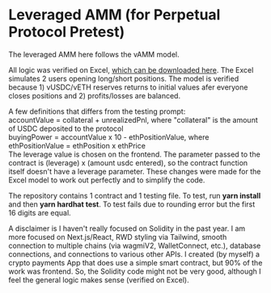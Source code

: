# Leveraged AMM (for Perpetual Protocol Pretest)

The leveraged AMM here follows the vAMM model.

All logic was verified on Excel, [which can be downloaded here](https://docs.google.com/spreadsheets/d/1oDHskyDESzW43ulrtyc6Yy2alLmBT5SX/edit?usp=sharing&ouid=105809551198347578878&rtpof=true&sd=true). The Excel simulates 2 users opening long/short positions. The model is verified because 1) vUSDC/vETH reserves returns to initial values afer everyone closes positions and 2) profits/losses are balanced.

A few definitions that differs from the testing prompt:<br />
accountValue = collateral + unrealizedPnl, where "collateral" is the amount of USDC deposited to the protocol<br />
buyingPower = accountValue x 10 - ethPositionValue, where ethPositionValue = ethPosition x ethPrice<br />
The leverage value is chosen on the frontend. The parameter passed to the contract is (leverage) x (amount usdc entered), so the contract function itself doesn't have a leverage parameter.
These changes were made for the Excel model to work out perfectly and to simplify the code.

The repository contains 1 contract and 1 testing file. To test, run **yarn install** and then **yarn hardhat test**. To test fails due to rounding error but the first 16 digits are equal.

A disclaimer is I haven't really focused on Solidity in the past year. I am more focused on Next.js/React, RWD styling via Tailwind, smooth connection to multiple chains (via wagmiV2, WalletConnect, etc.), database connections, and connections to various other APIs. I created (by myself) a crypto payments App that does use a simple smart contract, but 90% of the work was frontend. So, the Solidity code might not be very good, although I feel the general logic makes sense (verified on Excel).
